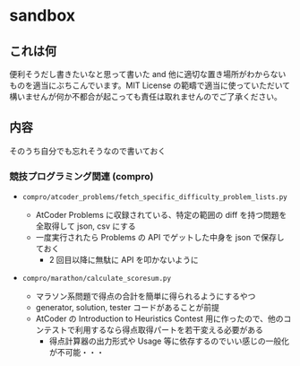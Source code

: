 # sandbox

## これは何

便利そうだし書きたいなと思って書いた and 他に適切な置き場所がわからない ものを適当にぶちこんでいます。MIT License の範疇で適当に使っていただいて構いませんが何か不都合が起こっても責任は取れませんのでご了承ください。

## 内容

そのうち自分でも忘れそうなので書いておく

### 競技プログラミング関連 (compro)

- `compro/atcoder_problems/fetch_specific_difficulty_problem_lists.py`
  - AtCoder Problems に収録されている、特定の範囲の diff を持つ問題を全取得して json, csv にする
  - 一度実行されたら Problems の API でゲットした中身を json で保存しておく
    - 2 回目以降に無駄に API を叩かないように
  
- `compro/marathon/calculate_scoresum.py`
  - マラソン系問題で得点の合計を簡単に得られるようにするやつ
  - generator, solution, tester コードがあることが前提
  - AtCoder の Introduction to Heuristics Contest 用に作ったので、他のコンテストで利用するなら得点取得パートを若干変える必要がある
    - 得点計算器の出力形式や Usage 等に依存するのでいい感じの一般化が不可能・・・

